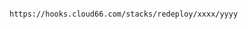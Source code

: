 <!-- layout:code post: redeployment-hook_for-docker-stacks -->

```

https://hooks.cloud66.com/stacks/redeploy/xxxx/yyyy

```
